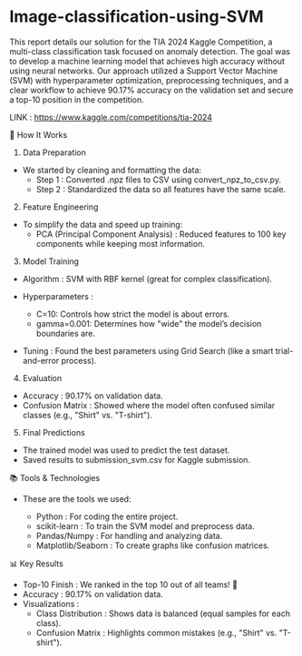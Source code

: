 # Image-classification-using-SVM

This report details our solution for the TIA 2024 Kaggle Competition, a multi-class classification task focused on anomaly detection. The goal was to develop a machine learning model that achieves high accuracy without using neural networks. Our approach utilized a Support Vector Machine (SVM) with hyperparameter optimization, preprocessing techniques, and a clear workflow to achieve 90.17% accuracy on the validation set and secure a top-10 position in the competition.

LINK : https://www.kaggle.com/competitions/tia-2024

🚀 How It Works
1. Data Preparation
- We started by cleaning and formatting the data:
  - Step 1 : Converted .npz files to CSV using convert_npz_to_csv.py. 
  - Step 2 : Standardized the data so all features have the same scale. 

2. Feature Engineering
- To simplify the data and speed up training:
  - PCA (Principal Component Analysis) : Reduced features to 100 key components while keeping most information.

3. Model Training
- Algorithm : SVM with RBF kernel (great for complex classification).

- Hyperparameters :
  - C=10: Controls how strict the model is about errors.
  - gamma=0.001: Determines how "wide" the model’s decision boundaries are.

 - Tuning : Found the best parameters using Grid Search (like a smart trial-and-error process). 

4. Evaluation
- Accuracy : 90.17% on validation data. 
- Confusion Matrix : Showed where the model often confused similar classes (e.g., "Shirt" vs. "T-shirt").

5. Final Predictions
- The trained model was used to predict the test dataset.
- Saved results to submission_svm.csv for Kaggle submission. 

📚 Tools & Technologies
- These are the tools we used:

  - Python : For coding the entire project. 
  - scikit-learn : To train the SVM model and preprocess data. 
  - Pandas/Numpy : For handling and analyzing data. 
  - Matplotlib/Seaborn : To create graphs like confusion matrices. 

📊 Key Results
 - Top-10 Finish : We ranked in the top 10 out of all teams! 🥇
 - Accuracy : 90.17% on validation data.
 - Visualizations :
   - Class Distribution : Shows data is balanced (equal samples for each class). 
   - Confusion Matrix : Highlights common mistakes (e.g., "Shirt" vs. "T-shirt"). 
